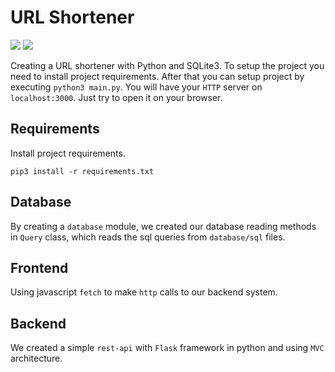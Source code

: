 # URL Shortener

![](https://img.shields.io/badge/lang-python-blue)
![](https://img.shields.io/badge/version-v0.2-blue)

Creating a URL shortener with Python and SQLite3. To setup the project you need to install
project requirements. After that you can setup project by executing ```python3 main.py```.
You will have your ```HTTP``` server on ```localhost:3000```. Just try to open it on your browser.

## Requirements

Install project requirements.

```shell
pip3 install -r requirements.txt
```

## Database

By creating a ```database``` module, we created our database reading methods in ```Query``` class,
which reads the sql queries from ```database/sql``` files.

## Frontend

Using javascript ```fetch``` to make ```http``` calls to our backend system.

## Backend

We created a simple ```rest-api``` with ```Flask``` framework in python and using ```MVC```
architecture.
